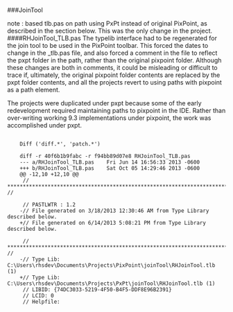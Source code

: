 ###JoinTool

note : based tlb.pas on path using PxPt instead of original PixPoint, as described in the section below.  This was the only change in the project.
####RHJoinTool_TLB.pas
The typelib interface had to be regenerated for the join tool to be used in the PixPoint toolbar.  This forced the dates to change in the _tlb.pas file, and also forced a comment in the file to reflect the pxpt folder in the path, rather than the original pixpoint folder.  Although these changes are both in comments, it could be misleading or difficult to trace if, ultimately, the original pixpoint folder contents are replaced by the pxpt folder contents, and all the projects revert to using paths with pixpoint as a path element.

The projects were duplicated under pxpt because some of the early redevelopment required maintaining paths to pixpoint in the IDE.  Rather than over-writing working 9.3 implementations under pixpoint, the work was accomplished under pxpt.
```

    Diff ('diff.*', 'patch.*')

    diff -r 40f6b1b9fabc -r f94bb89d07e8 RHJoinTool_TLB.pas
    --- a/RHJoinTool_TLB.pas	Fri Jun 14 16:56:33 2013 -0600
    +++ b/RHJoinTool_TLB.pas	Sat Oct 05 14:29:46 2013 -0600
    @@ -12,10 +12,10 @@
     // ************************************************************************ //
     
     // PASTLWTR : 1.2
    -// File generated on 3/18/2013 12:30:46 AM from Type Library described below.
    +// File generated on 6/14/2013 5:08:21 PM from Type Library described below.
     
     // ************************************************************************  //
    -// Type Lib: C:\Users\rhsdev\Documents\Projects\PixPoint\joinTool\RHJoinTool.tlb (1)
    +// Type Lib: C:\Users\rhsdev\Documents\Projects\PxPt\joinTool\RHJoinTool.tlb (1)
     // LIBID: {74DC3033-5219-4F50-B4F5-DDF8E96B2391}
     // LCID: 0
     // Helpfile: 
